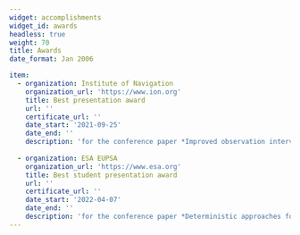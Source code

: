 ```yaml
---
widget: accomplishments
widget_id: awards
headless: true 
weight: 70
title: Awards
date_format: Jan 2006

item:
  - organization: Institute of Navigation
    organization_url: 'https://www.ion.org'
    title: Best presentation award
    url: ''
    certificate_url: ''
    date_start: '2021-09-25'
    date_end: ''
    description: 'for the conference paper *Improved observation interval bounding for GNSS urban navigation* at *ION GNSS+ 2021*'
    
  - organization: ESA EUPSA
    organization_url: 'https://www.esa.org'
    title: Best student presentation award
    url: ''
    certificate_url: ''
    date_start: '2022-04-07'
    date_end: ''
    description: 'for the conference paper *Deterministic approaches for bounding GNSS uncertainty: A comparative analysis* at *NAVITEC 2022*'
---
```

